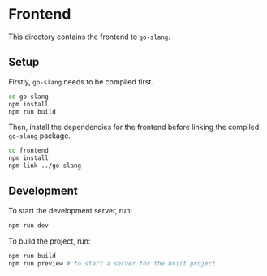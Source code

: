 # Frontend

This directory contains the frontend to `go-slang`.

## Setup

Firstly, `go-slang` needs to be compiled first.

```sh
cd go-slang
npm install
npm run build
```

Then, install the dependencies for the frontend before linking the compiled `go-slang` package.

```sh
cd frontend
npm install
npm link ../go-slang
```

## Development

To start the development server, run:

```sh
npm run dev
```

To build the project, run:

```sh
npm run build
npm run preview # to start a server for the built project
```
